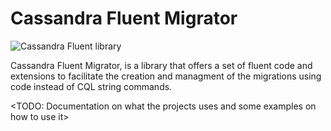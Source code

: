 # Cassandra Fluent Migrator

![Cassandra Fluent library](https://github.com/Youssef-ben/Cassandra.Fluent.Migrator/workflows/Cassandra%20Fluent%20library/badge.svg?branch=dev)

Cassandra Fluent Migrator, is a library that offers a set of fluent code and extensions to facilitate the creation and managment of the migrations using code instead of CQL string commands.

<TODO: Documentation on what the projects uses and some examples on how to use it>
